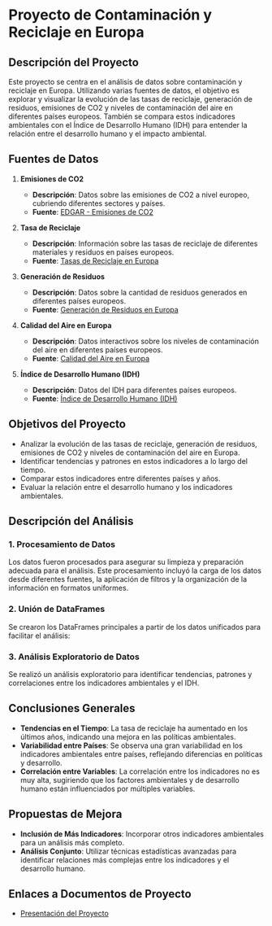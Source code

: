 # Proyecto de Contaminación y Reciclaje en Europa

## Descripción del Proyecto

Este proyecto se centra en el análisis de datos sobre contaminación y reciclaje en Europa. Utilizando varias fuentes de datos, el objetivo es explorar y visualizar la evolución de las tasas de reciclaje, generación de residuos, emisiones de CO2 y niveles de contaminación del aire en diferentes países europeos. También se compara estos indicadores ambientales con el Índice de Desarrollo Humano (IDH) para entender la relación entre el desarrollo humano y el impacto ambiental.

## Fuentes de Datos

1. **Emisiones de CO2**
   - **Descripción**: Datos sobre las emisiones de CO2 a nivel europeo, cubriendo diferentes sectores y países.
   - **Fuente**: [EDGAR - Emisiones de CO2](https://edgar.jrc.ec.europa.eu/report_2024?vis=co2tot#emissions_table)

2. **Tasa de Reciclaje**
   - **Descripción**: Información sobre las tasas de reciclaje de diferentes materiales y residuos en países europeos.
   - **Fuente**: [Tasas de Reciclaje en Europa](https://data.europa.eu/data/datasets/l3vawkes1ikiggl2uqcava?locale=es)

3. **Generación de Residuos**
   - **Descripción**: Datos sobre la cantidad de residuos generados en diferentes países europeos.
   - **Fuente**: [Generación de Residuos en Europa](https://data.europa.eu/data/datasets/5xkbv10t6va8j1gkuva25q?locale=es)

4. **Calidad del Aire en Europa**
   - **Descripción**: Datos interactivos sobre los niveles de contaminación del aire en diferentes países europeos.
   - **Fuente**: [Calidad del Aire en Europa](https://tableau-public.discomap.eea.europa.eu/views/AQeRep_for_public_for_portal/Countrydashboard?%3Aembed=y&%3AisGuestRedirectFromVizportal=y)

5. **Índice de Desarrollo Humano (IDH)**
   - **Descripción**: Datos del IDH para diferentes países europeos.
   - **Fuente**: [Índice de Desarrollo Humano (IDH)](https://www.eustat.eus/elementos/tbl0013566_i.html)

## Objetivos del Proyecto

- Analizar la evolución de las tasas de reciclaje, generación de residuos, emisiones de CO2 y niveles de contaminación del aire en Europa.
- Identificar tendencias y patrones en estos indicadores a lo largo del tiempo.
- Comparar estos indicadores entre diferentes países y años.
- Evaluar la relación entre el desarrollo humano y los indicadores ambientales.

## Descripción del Análisis

### 1. **Procesamiento de Datos**

Los datos fueron procesados para asegurar su limpieza y preparación adecuada para el análisis. Este procesamiento incluyó la carga de los datos desde diferentes fuentes, la aplicación de filtros y la organización de la información en formatos uniformes.


### 2. **Unión de DataFrames**

Se crearon los DataFrames principales a partir de los datos unificados para facilitar el análisis:

### 3. **Análisis Exploratorio de Datos**

Se realizó un análisis exploratorio para identificar tendencias, patrones y correlaciones entre los indicadores ambientales y el IDH.

## Conclusiones Generales

- **Tendencias en el Tiempo**: La tasa de reciclaje ha aumentado en los últimos años, indicando una mejora en las políticas ambientales.
- **Variabilidad entre Países**: Se observa una gran variabilidad en los indicadores ambientales entre países, reflejando diferencias en políticas y desarrollo.
- **Correlación entre Variables**: La correlación entre los indicadores no es muy alta, sugiriendo que los factores ambientales y de desarrollo humano están influenciados por múltiples variables.

## Propuestas de Mejora

- **Inclusión de Más Indicadores**: Incorporar otros indicadores ambientales para un análisis más completo.
- **Análisis Conjunto**: Utilizar técnicas estadísticas avanzadas para identificar relaciones más complejas entre los indicadores y el desarrollo humano.

## Enlaces a Documentos de Proyecto

- [Presentación del Proyecto](ENLACE_A_LA_PRESENTACION)


